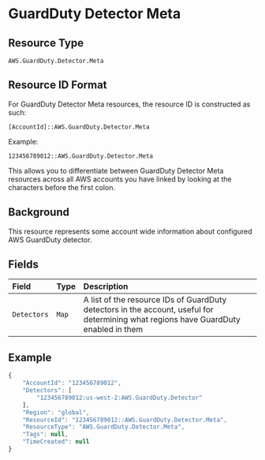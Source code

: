 # GuardDuty Detector Meta

## Resource Type

`AWS.GuardDuty.Detector.Meta`

## Resource ID Format

For GuardDuty Detector Meta resources, the resource ID is constructed as such:

`[AccountId]::AWS.GuardDuty.Detector.Meta`

Example:

`123456789012::AWS.GuardDuty.Detector.Meta`

This allows you to differentiate between GuardDuty Detector Meta resources across all AWS accounts you have linked by looking at the characters before the first colon.

## Background

This resource represents some account wide information about configured AWS GuardDuty detector.

## Fields

| Field | Type | Description |
| :--- | :--- | :--- |
| `Detectors` | `Map` | A list of the resource IDs of GuardDuty detectors in the account, useful for determining what regions have GuardDuty enabled in them |

## Example

```javascript
{
    "AccountId": "123456789012",
    "Detectors": [
        "123456789012:us-west-2:AWS.GuardDuty.Detector"
    ],
    "Region": "global",
    "ResourceId": "123456789012::AWS.GuardDuty.Detector.Meta",
    "ResourceType": "AWS.GuardDuty.Detector.Meta",
    "Tags": null,
    "TimeCreated": null
}
```

